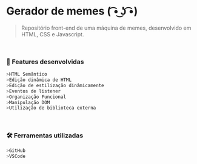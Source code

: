 # Gerador de memes ( ͡• ͜ʖ ͡•)

> Repositório front-end de uma máquina de memes, desenvolvido em HTML, CSS e Javascript.
 
&nbsp;
### 🧱 Features desenvolvidas
```bash
>HTML Semântico
>Edição dinâmica de HTML
>Edição de estilização dinâmicamente
>Eventos de listener
>Organização Funcional
>Manipulação DOM
>Utilização de biblioteca externa
```

&nbsp;
### 🛠 Ferramentas utilizadas
```bash
>GitHub
>VSCode
```
